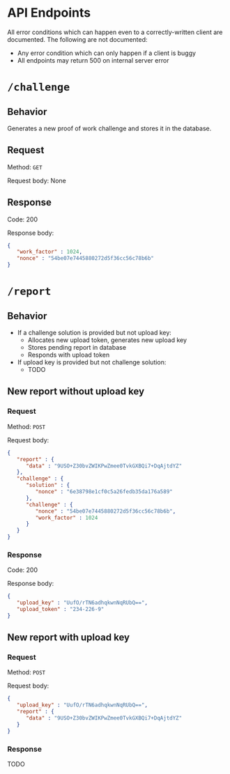 # API Endpoints

All error conditions which can happen even to a correctly-written client are
documented. The following are not documented:
- Any error condition which can only happen if a client is buggy
- All endpoints may return 500 on internal server error

# `/challenge`

## Behavior

Generates a new proof of work challenge and stores it in the database.

## Request

Method: `GET`

Request body: None

## Response

Code: 200

Response body:

```json
{
   "work_factor" : 1024,
   "nonce" : "54be07e7445880272d5f36cc56c78b6b"
}
```

# `/report`

## Behavior

- If a challenge solution is provided but not upload key:
  - Allocates new upload token, generates new upload key
  - Stores pending report in database
  - Responds with upload token
- If upload key is provided but not challenge solution:
  - TODO

## New report without upload key

### Request

Method: `POST`

Request body:

```json
{
   "report" : {
      "data" : "9USO+Z30bvZWIKPwZmee0TvkGXBQi7+DqAjtdYZ"
   },
   "challenge" : {
      "solution" : {
         "nonce" : "6e38798e1cf0c5a26fedb35da176a589"
      },
      "challenge" : {
         "nonce" : "54be07e7445880272d5f36cc56c78b6b",
         "work_factor" : 1024
      }
   }
}
```

### Response

Code: 200

Response body:

```json
{
   "upload_key" : "UufO/rTN6adhqkwnNqRUbQ==",
   "upload_token" : "234-226-9"
}
```

## New report with upload key

### Request

Method: `POST`

Request body:

```json
{
   "upload_key" : "UufO/rTN6adhqkwnNqRUbQ==",
   "report" : {
      "data" : "9USO+Z30bvZWIKPwZmee0TvkGXBQi7+DqAjtdYZ"
   }
}
```

### Response

TODO
